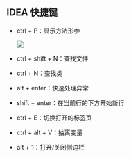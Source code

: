 ## IDEA 快捷键

- ctrl + P：显示方法形参

  ![](https://gitee.com/veal98/images/raw/master/img/20201224211234.png)

- ctrl + shift + N：查找文件

- ctrl + N：查找类

- alt + enter：快速处理异常

- shift + enter：在当前行的下方开始新行

- ctrl + E：切换打开的标签页

- ctrl + alt + V：抽离变量

- alt + 1：打开/关闭侧边栏